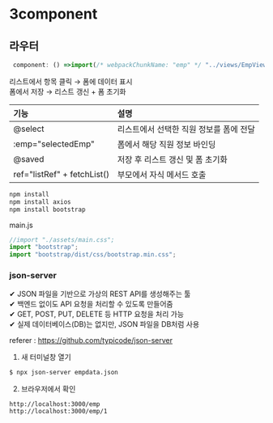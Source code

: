 # 3component

## 라우터

```js
 component: () =>import(/* webpackChunkName: "emp" */ "../views/EmpView.vue"),
```

리스트에서 항목 클릭 → 폼에 데이터 표시  
폼에서 저장 → 리스트 갱신 + 폼 초기화

| 기능                        | 설명                                    |
| :-------------------------- | :-------------------------------------- |
| @select                     | 리스트에서 선택한 직원 정보를 폼에 전달 |
| :emp="selectedEmp"          | 폼에서 해당 직원 정보 바인딩            |
| @saved                      | 저장 후 리스트 갱신 및 폼 초기화        |
| ref="listRef" + fetchList() | 부모에서 자식 메서드 호출               |

```sh
npm install
npm install axios
npm install bootstrap
```

main.js

```javascript
//import "./assets/main.css";
import "bootstrap";
import "bootstrap/dist/css/bootstrap.min.css";
```

### json-server

✔ JSON 파일을 기반으로 가상의 REST API를 생성해주는 툴  
✔ 백엔드 없이도 API 요청을 처리할 수 있도록 만들어줌  
✔ GET, POST, PUT, DELETE 등 HTTP 요청을 처리 가능  
✔ 실제 데이터베이스(DB)는 없지만, JSON 파일을 DB처럼 사용

referer : https://github.com/typicode/json-server

1. 새 터미널창 열기

```sh
$ npx json-server empdata.json
```

2. 브라우저에서 확인

```
http://localhost:3000/emp
http://localhost:3000/emp/1
```
